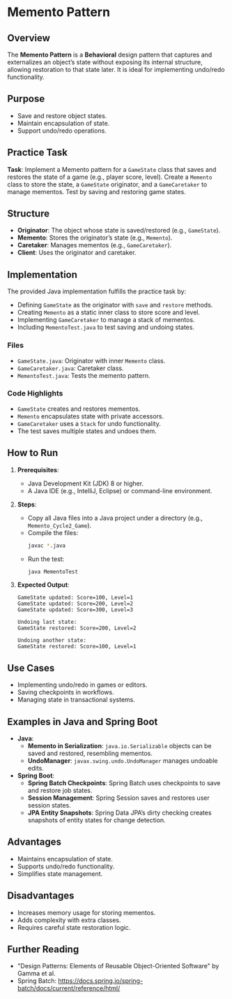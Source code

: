 # Memento Pattern

## Overview
The **Memento Pattern** is a **Behavioral** design pattern that captures and externalizes an object’s state without exposing its internal structure, allowing restoration to that state later. It is ideal for implementing undo/redo functionality.

## Purpose
- Save and restore object states.
- Maintain encapsulation of state.
- Support undo/redo operations.

## Practice Task
**Task**: Implement a Memento pattern for a `GameState` class that saves and restores the state of a game (e.g., player score, level). Create a `Memento` class to store the state, a `GameState` originator, and a `GameCaretaker` to manage mementos. Test by saving and restoring game states.

## Structure
- **Originator**: The object whose state is saved/restored (e.g., `GameState`).
- **Memento**: Stores the originator’s state (e.g., `Memento`).
- **Caretaker**: Manages mementos (e.g., `GameCaretaker`).
- **Client**: Uses the originator and caretaker.

## Implementation
The provided Java implementation fulfills the practice task by:
- Defining `GameState` as the originator with `save` and `restore` methods.
- Creating `Memento` as a static inner class to store score and level.
- Implementing `GameCaretaker` to manage a stack of mementos.
- Including `MementoTest.java` to test saving and undoing states.

### Files
- `GameState.java`: Originator with inner `Memento` class.
- `GameCaretaker.java`: Caretaker class.
- `MementoTest.java`: Tests the memento pattern.

### Code Highlights
- `GameState` creates and restores mementos.
- `Memento` encapsulates state with private accessors.
- `GameCaretaker` uses a `Stack` for undo functionality.
- The test saves multiple states and undoes them.

## How to Run
1. **Prerequisites**:
   - Java Development Kit (JDK) 8 or higher.
   - A Java IDE (e.g., IntelliJ, Eclipse) or command-line environment.

2. **Steps**:
   - Copy all Java files into a Java project under a directory (e.g., `Memento_Cycle2_Game`).
   - Compile the files:
     ```bash
     javac *.java
     ```
   - Run the test:
     ```bash
     java MementoTest
     ```

3. **Expected Output**:
   ```
   GameState updated: Score=100, Level=1
   GameState updated: Score=200, Level=2
   GameState updated: Score=300, Level=3

   Undoing last state:
   GameState restored: Score=200, Level=2

   Undoing another state:
   GameState restored: Score=100, Level=1
   ```

## Use Cases
- Implementing undo/redo in games or editors.
- Saving checkpoints in workflows.
- Managing state in transactional systems.

## Examples in Java and Spring Boot
- **Java**:
  - **Memento in Serialization**: `java.io.Serializable` objects can be saved and restored, resembling mementos.
  - **UndoManager**: `javax.swing.undo.UndoManager` manages undoable edits.
- **Spring Boot**:
  - **Spring Batch Checkpoints**: Spring Batch uses checkpoints to save and restore job states.
  - **Session Management**: Spring Session saves and restores user session states.
  - **JPA Entity Snapshots**: Spring Data JPA’s dirty checking creates snapshots of entity states for change detection.

## Advantages
- Maintains encapsulation of state.
- Supports undo/redo functionality.
- Simplifies state management.

## Disadvantages
- Increases memory usage for storing mementos.
- Adds complexity with extra classes.
- Requires careful state restoration logic.

## Further Reading
- "Design Patterns: Elements of Reusable Object-Oriented Software" by Gamma et al.
- Spring Batch: https://docs.spring.io/spring-batch/docs/current/reference/html/